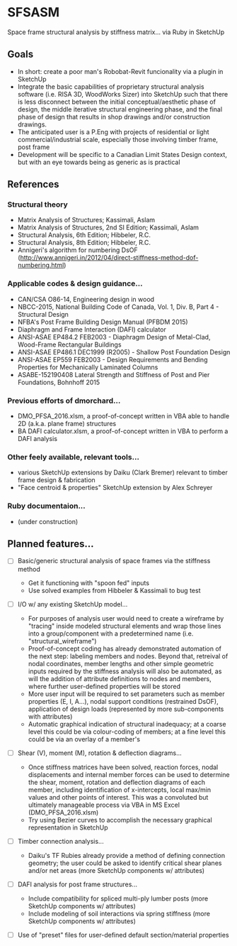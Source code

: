 # SFSASM
Space frame structural analysis by stiffness matrix... via Ruby in SketchUp

## Goals
- In short: create a poor man's Robobat-Revit funcionality via a plugin in SketchUp
- Integrate the basic capabilities of proprietary structural analysis software (i.e. RISA 3D, WoodWorks Sizer) into SketchUp such that there is less disconnect between the initial conceptual/aesthetic phase of design, the middle iterative structural engineering phase, and the final phase of design that results in shop drawings and/or construction drawings.
- The anticipated user is a P.Eng with projects of residential or light commercial/industrial scale, especially those involving timber frame, post frame
- Development will be specific to a Canadian Limit States Design context, but with an eye towards being as generic as is practical

## References
### Structural theory
- Matrix Analysis of Structures; Kassimali, Aslam
- Matrix Analysis of Structures, 2nd SI Edition; Kassimali, Aslam
- Structural Analysis, 6th Edition; Hibbeler, R.C.
- Structural Analysis, 8th Edition; Hibbeler, R.C.
- Annigeri's algorithm for numbering DsOF (http://www.annigeri.in/2012/04/direct-stiffness-method-dof-numbering.html)
### Applicable codes & design guidance...
- CAN/CSA O86-14, Engineering design in wood
- NBCC-2015, National Building Code of Canada, Vol. 1, Div. B, Part 4 - Structural Design
- NFBA's Post Frame Building Design Manual (PFBDM 2015)
- Diaphragm and Frame Interaction (DAFI) calculator
- ANSI-ASAE EP484.2 FEB2003 - Diaphragm Design of Metal-Clad, Wood-Frame Rectangular Buildings
- ANSI-ASAE EP486.1 DEC1999 (R2005) - Shallow Post Foundation Design
- ANSI-ASAE EP559  FEB2003 - Design Requirements and Bending Properties for Mechanically Laminated Columns
- ASABE-152190408 Lateral Strength and Stiffness of Post and Pier Foundations, Bohnhoff 2015
### Previous efforts of dmorchard...
- DMO_PFSA_2016.xlsm, a proof-of-concept written in VBA able to handle 2D (a.k.a. plane frame) structures
- BA DAFI calculator.xlsm, a proof-of-concept written in VBA to perform a DAFI analysis
### Other feely available, relevant tools...
- various SketchUp extensions by Daiku (Clark Bremer) relevant to timber frame design & fabrication
- "Face centroid & properties" SketchUp extension by Alex Schreyer
### Ruby documentaion...
- (under construction)
 
## Planned features...
- [ ] Basic/generic structural analysis of space frames via the stiffness method
	- Get it functioning with "spoon fed" inputs
	- Use solved examples from Hibbeler & Kassimali to bug test
- [ ] I/O w/ any existing SketchUp model...
	- For purposes of analysis user would need to create a wireframe by "tracing" inside modeled structural elements and wrap those lines into a group/component with a predetermined name (i.e. "structural_wireframe")
	- Proof-of-concept coding has already demonstrated automation of the next step: labeling members and nodes.  Beyond that, retreival of nodal coordinates, member lengths and other simple geometric inputs required by the stiffness analysis will also be automated, as will the addition of attribute definitions to nodes and members, where further user-defined properties will be stored
	- More user input will be required to set parameters such as member properties (E, I, A...), nodal support conditions (restrained DsOF), application of design loads (represented by more sub-components with attributes)
	- Automatic graphical indication of structural inadequacy; at a coarse level this could be via colour-coding of members; at a fine level this could be via an overlay of a member's 

- [ ] Shear (V), moment (M), rotation & deflection diagrams...
	- Once stiffness matrices have been solved, reaction forces, nodal displacements and internal member forces can be used to determine the shear, moment, rotation and deflection diagrams of each member, including identification of x-intercepts, local max/min values and other points of interest.  This was a convoluted but ultimately manageable process via VBA in MS Excel (DMO_PFSA_2016.xlsm)
	- Try using Bezier curves to accomplish the necessary graphical representation in SketchUp

- [ ] Timber connection analysis...
	- Daiku's TF Rubies already provide a method of defining connection geometry; the user could be asked to identify critical shear planes and/or net areas (more SketchUp components w/ attributes)

- [ ] DAFI analysis for post frame structures...
	- Include compatibility for spliced multi-ply lumber posts (more SketchUp components w/ attributes)
	- Include modeling of soil interactions via spring stiffness (more SketchUp components w/ attributes)
- [ ] Use of "preset" files for user-defined default section/material properties 
